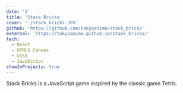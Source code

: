 ```yaml
---
date: '2'
title: 'Stack Bricks'
cover: './stack_bricks.JPG'
github: 'https://github.com/tokyoanime/stack_bricks'
external: 'https://tokyoanime.github.io/stack_bricks/'
tech:
  - React
  - HTML5 Canvas
  - CSS3
  - JavaScript
showInProjects: true
---
```


Stack Bricks is a JavaScript game inspired by the classic game Tetris.
